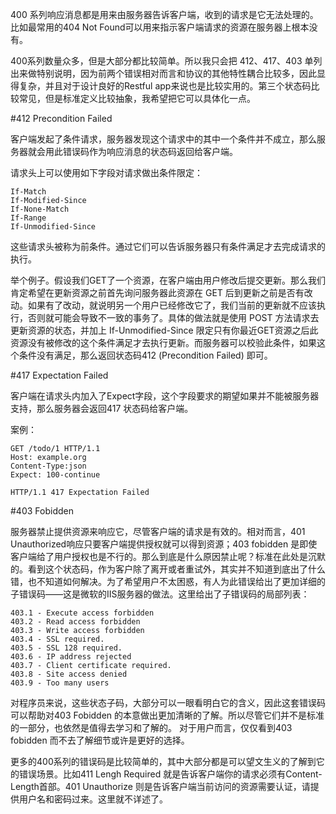 
400 系列响应消息都是用来由服务器告诉客户端，收到的请求是它无法处理的。比如最常用的404 Not Found可以用来指示客户端请求的资源在服务器上根本没有。

400系列数量众多，但是大部分都比较简单。所以我只会把  412、417、403 单列出来做特别说明，因为前两个错误相对而言和协议的其他特性耦合比较多，因此显得复杂，并且对于设计良好的Restful app来说也是比较实用的。第三个状态码比较常见，但是标准定义比较抽象，我希望把它可以具体化一点。

#412 Precondition Failed 

客户端发起了条件请求，服务器发现这个请求中的其中一个条件并不成立，那么服务器就会用此错误码作为响应消息的状态码返回给客户端。

请求头上可以使用如下字段对请求做出条件限定：

    If-Match
    If-Modified-Since
    If-None-Match
    If-Range
    If-Unmodified-Since

这些请求头被称为前条件。通过它们可以告诉服务器只有条件满足才去完成请求的执行。

举个例子。假设我们GET了一个资源，在客户端由用户修改后提交更新。那么我们肯定希望在更新资源之前首先询问服务器此资源在 GET 后到更新之前是否有改动。如果有了改动，就说明另一个用户已经修改它了，我们当前的更新就不应该执行，否则就可能会导致不一致的事务了。具体的做法就是使用 POST 方法请求去更新资源的状态，并加上  If-Unmodified-Since 限定只有你最近GET资源之后此资源没有被修改的这个条件满足才去执行更新。而服务器可以校验此条件，如果这个条件没有满足，那么返回状态码412 (Precondition Failed) 即可。


#417 Expectation Failed

客户端在请求头内加入了Expect字段，这个字段要求的期望如果并不能被服务器支持，那么服务器会返回417 状态码给客户端。

案例：

    GET /todo/1 HTTP/1.1
    Host: example.org
    Content-Type:json
    Expect: 100-continue

    HTTP/1.1 417 Expectation Failed

#403 Fobidden

服务器禁止提供资源来响应它，尽管客户端的请求是有效的。相对而言，401 Unauthorized响应只要客户端提供授权就可以得到资源；403 fobidden 是即使客户端给了用户授权也是不行的。那么到底是什么原因禁止呢？标准在此处是沉默的。看到这个状态码，作为客户除了离开或者重试外，其实并不知道到底出了什么错，也不知道如何解决。为了希望用户不太困惑，有人为此错误给出了更加详细的子错误码——这是微软的IIS服务器的做法。这里给出了子错误码的局部列表：

    403.1 - Execute access forbidden 
    403.2 - Read access forbidden 
    403.3 - Write access forbidden 
    403.4 - SSL required. 
    403.5 - SSL 128 required. 
    403.6 - IP address rejected 
    403.7 - Client certificate required. 
    403.8 - Site access denied 
    403.9 - Too many users 


对程序员来说，这些状态子码，大部分可以一眼看明白它的含义，因此这套错误码可以帮助对403 Fobidden 的本意做出更加清晰的了解。所以尽管它们并不是标准的一部分，也依然是值得去学习和了解的。 对于用户而言，仅仅看到403 fobidden 而不去了解细节或许是更好的选择。

更多的400系列的错误码是比较简单的，其中大部分都是可以望文生义的了解到它的错误场景。比如411 Lengh Required 就是告诉客户端你的请求必须有Content-Length首部。401 Unauthorize 则是告诉客户端当前访问的资源需要认证，请提供用户名和密码过来。这里就不详述了。
 